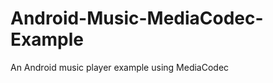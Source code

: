 Android-Music-MediaCodec-Example
================================

An Android music player example using MediaCodec
